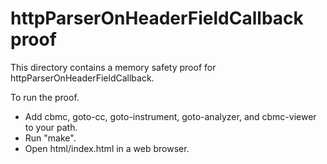 # httpParserOnHeaderFieldCallback proof

This directory contains a memory safety proof for
httpParserOnHeaderFieldCallback.

To run the proof.

- Add cbmc, goto-cc, goto-instrument, goto-analyzer, and cbmc-viewer to your
  path.
- Run "make".
- Open html/index.html in a web browser.
